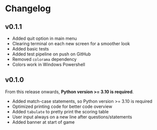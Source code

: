 # Changelog

## v0.1.1

- Added quit option in main menu
- Clearing terminal on each new screen for a smoother look
- Added basic tests
- Added test pipeline on push on GitHub
- Removed `colorama` dependency
- Colors work in Windows Powershell

## v0.1.0

From this release onwards, **Python version >= 3.10 is required**.

- Added match-case statements, so Python version >= 3.10 is required
- Optimized printing code for better code overview
- Added `tabulate` to pretty print the scoring table
- User input always on a new line after questions/statements
- Added banner at start of game
